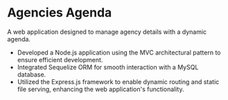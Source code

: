 # Agencies Agenda 

A web application designed to manage agency details with a dynamic agenda.

- Developed a Node.js application using the MVC architectural pattern to ensure efficient development.
- Integrated Sequelize ORM for smooth interaction with a MySQL database.
- Utilized the Express.js framework to enable dynamic routing and static file serving, enhancing the web application's functionality.
